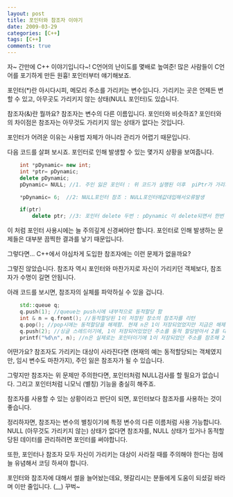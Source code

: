 ```yaml
---
layout: post
title: 포인터와 참조자 이야기
date: 2009-03-29
categories: [C++]
tags: [C++]
comments: true
---
```


자~ 간만에 C++ 이야기입니다~!
C언어의 난이도를 몇배로 높여준! 많은 사람들이 C언어를 포기하게 만든 원흉! 포인터부터 얘기해보죠.

포인터(*)란 아시다시피, 메모리 주소를 가리키는 변수입니다. 가리키는 곳은 언제든 변할 수 있고, 아무곳도 가리키지 않는 상태(NULL 포인터)도 있습니다.

참조자(&)란 뭘까요? 참조자는 변수의 다른 이름입니다. 포인터와 비슷하죠? 포인터와의 차이점은 참조자는 아무것도 가리키지 않는 상태가 없다는 것입니다.

포인터가 어려운 이유는 사용법 자체가 아니라 관리가 어렵기 때문입니다.

다음 코드를 살펴 보시죠. 포인터로 인해 발생할 수 있는 몇가지 상황을 보여줍니다.

~~~ cpp
    int *pDynamic= new int;
    int *ptr= pDynamic;
    delete pDynamic;
    pDynamic= NULL; //1. 주인 잃은 포인터 : 위 코드가 실행된 이후  piPtr가 가리키는 곳은 해제된 메모리가 됐기에 주인 잃은 포인터가됨.

    *pDynamic= 6;  //2: NULL포인터 참조 : NULL포인터에값대입해서오류발생 

    if(ptr)
        delete ptr; //3: 포인터 delete 두번 : pDynamic 이 delete되면서 한번 delete 된 곳을 또 delete 했기에문제발생.
~~~

이 처럼 포인터 사용시에는 늘 주의깊게 신경써야만 합니다. 포인터로 인해 발생하는 문제들은 대부분 끔찍한 결과를 낳기 때문입니다.

그렇다면... C++에서 야심차게 도입한 참조자에는 이런 문제가 없을까요?

그렇진 않았습니다. 참조자 역시 포인터와 마찬가지로 자신이 가리키던 객체보다, 참조자가 수명이 길면 안됩니다.

아래 코드를 보시면, 참조자의 실체를 파악하실 수 있을 겁니다.

~~~ cpp
    std::queue q;
    q.push(1); //queue는 push시에 내부적으로 동적할당 함
    int & n = q.front(); //동적할당된 1이 저장된 장소의 참조자를 리턴
    q.pop(); //pop시에는 동적할당을 해제함. 현재 n은 1이 저장되었었지만 지금은 해제된 주소를 가리킴. 
    q.push(2); //싱글 스레드이기에, 1이 저장되어있었던 주소를 동적 할당받아서 2를 대입.
    printf("%d\n", n); //n은 실제로는 포인터이기에 1이 저장되었던 주소를 참조해 2를 출력함
~~~

어떤가요? 참조자도 가리키는 대상이 사라진다면 (현재의 예는 동적할당되는 객체였지만, 임시 변수도 마찬가지), 주인 잃은 참조자가 될 수 있습니다.

그렇지만 참조자는 위 문제만 주의한다면, 포인터처럼 NULL검사를 할 필요가 없습니다. 그리고 포인터처럼 니모닉 (별칭) 기능을 충실히 해주죠.

참조자를 사용할 수 있는 상황이라고 판단이 되면, 포인터보다 참조자를 사용하는 것이 좋습니다.

정리하자면, 참조자는 변수의 별칭이기에 특정 변수의 다른 이름처럼 사용 가능합니다. NULL (아무것도 가리키지 않는) 상태가 없다면 참조자를, NULL 상태가 있거나 동적할당된 데이터를 관리하려면 포인터를 써야합니다.

또한, 포인터나 참조자 모두 자신이 가리키는 대상이 사라질 때를 주의해야 한다는 점에 늘 유념해서 코딩 하셔야 합니다.

포인터와 참조자에 대해서 썰을 늘어놨는데요, 헷갈리시는 분들에게 도움이 되셨길 바라며 이만 줄입니다. (__) 꾸벅~
